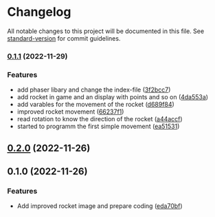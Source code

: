 # Changelog

All notable changes to this project will be documented in this file. See [standard-version](https://github.com/conventional-changelog/standard-version) for commit guidelines.

### [0.1.1](https://github.com/SimonB2009/RocketFly/compare/v0.1.0...v0.1.1) (2022-11-29)


### Features

* add phaser libary and change the index-file ([3f2bcc7](https://github.com/SimonB2009/RocketFly/commit/3f2bcc7e927ed4b377922334ae372ec9e045d3a0))
* add rocket in game and an display with points and so on ([4da553a](https://github.com/SimonB2009/RocketFly/commit/4da553a51e46e7350e7efeb2965a0c4e304175ef))
* add varables for the movement of the rocket ([d689f84](https://github.com/SimonB2009/RocketFly/commit/d689f84f8ed58a3ffb35778cd4d7d2ca8ec53a7d))
* improved rocket movement ([66237f1](https://github.com/SimonB2009/RocketFly/commit/66237f1552561be7b7194ffe57ebcc6f138c75f8))
* read rotation to know the direction of the rocket ([a44accf](https://github.com/SimonB2009/RocketFly/commit/a44accf309298af167ab73a04298f9e3513b8c65))
* started to programm the first simple movement ([ea51531](https://github.com/SimonB2009/RocketFly/commit/ea515310f0729393e28ebc3b46e0f36db7c7da46))

## [0.2.0](https://github.com/SimonB2009/GetIt/compare/v0.1.0...v0.2.0) (2022-11-26)

## 0.1.0 (2022-11-26)


### Features

* Add improved rocket image and prepare coding ([eda70bf](https://github.com/SimonB2009/GetIt/commit/eda70bfe5d993c18fce2bb3feadba87e3ef7e6cf))
